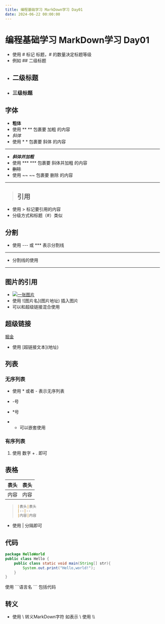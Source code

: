 ```yaml
---
title: 编程基础学习 MarkDown学习 Day01
date: 2024-06-22 00:00:00
---
```

# 编程基础学习 MarkDown学习 Day01
 * 使用 \# 标记 标题，\# 的数量决定标题等级
 * 例如 \## 二级标题
 * ## 二级标题
 * ### 三级标题

## 字体
 * **粗体**
 * 使用 \** \** 包裹要 加粗 的内容
 * *斜体*
 * 使用 \* \* 包裹要 斜体 的内容
---
 * ***斜体并加粗***
 * 使用 \*** \*** 包裹要 斜体并加粗 的内容
 * ~~删除~~
 * 使用 \~~ \~~ 包裹要 删除 的内容
---
> ## 引用

* 使用  >  标记要引用的内容
* 分级方式和标题（#）类似

## 分割
* 使用 \--- 或 \*** 表示分割线
***
* 分割线的使用
---

## 图片的引用
* [![一张图片](https://p3-juejin.byteimg.com/tos-cn-i-k3u1fbpfcp/430ede7e9f19470dae3946d993c0d9cf~tplv-k3u1fbpfcp-zoom-1.image)](www.baidu.com)
* 使用 \![图片名]\(图片地址) 插入图片
* 可以和超级链接混合使用

## 超级链接
[掘金](https://juejin.cn)

* 使用 \[超链接文本](地址)

 ## 列表
### 无序列表
* 使用 * 或者 - 表示无序列表
- -号
* *号
- * 可以嵌套使用
### 有序列表
1. 使用 数字 + . 即可

## 表格
| 表头 | 表头 |
| ---- | ---- |
| 内容 | 内容 |

>```markdown
>|表头|表头
>|--|--
>|内容|内容
>```
* 使用 | 分隔即可

## 代码
```java
package HelloWorld
public class Hello {
    public class static void main(String[] str){
        System.out.print("Hello,world!");
    }
}
```
使用 \```语言名 ``` 包括代码
## 转义
* 使用 \\ 转义MarkDown字符 如表示 \\ 使用 \\\
